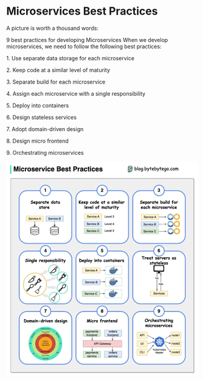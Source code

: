 # Microservices Best Practices

A picture is worth a thousand words: 

9 best practices for developing Microservices When we develop microservices, we need to follow the following best practices:

1.⁠ ⁠Use separate data storage for each microservice

2.⁠ ⁠Keep code at a similar level of maturity

3.⁠ ⁠Separate build for each microservice

4.⁠ ⁠Assign each microservice with a single responsibility

5.⁠ ⁠Deploy into containers

6.⁠ ⁠Design stateless services

7.⁠ ⁠Adopt domain-driven design

8.⁠ ⁠Design micro frontend

9.⁠ ⁠Orchestrating microservices

![best practices](./best.jpeg)